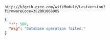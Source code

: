`http://kfgrih.gree.com/wifiModule/Lastversion?firmwareCode=362001068909`

```json
{
  "r": 500,
  "msg": "Database operation failed."
}
```